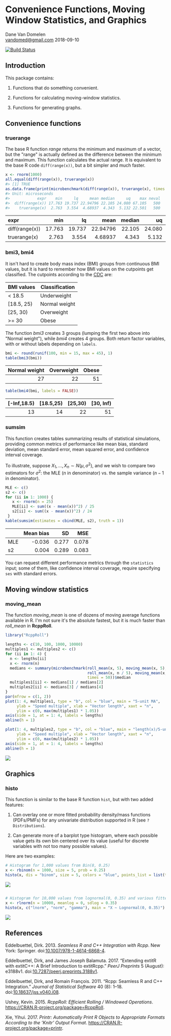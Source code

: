 Convenience Functions, Moving Window Statistics, and Graphics
================
Dane Van Domelen <br> <vandomed@gmail.com>
2018-09-10

<!-- README.md is generated from README.Rmd. Please edit that file -->
[![Build Status](https://travis-ci.org/vandomed/dvmisc.svg?branch=master)](https://travis-ci.org/vandomed/dvmisc)

Introduction
------------

This package contains:

1.  Functions that do something convenient.

2.  Functions for calculating moving-window statistics.

3.  Functions for generating graphs.

Convenience functions
---------------------

### truerange

The base R function *range* returns the minimum and maximum of a vector, but the "range" is actually defined as the difference between the minimum and maximum. This function calculates the actual range. It is equivalent to the base R code `diff(range(x))`, but a bit simpler and much faster.

``` r
x <- rnorm(1000)
all.equal(diff(range(x)), truerange(x))
#> [1] TRUE
as.data.frame(print(microbenchmark(diff(range(x)), truerange(x), times = 500)))
#> Unit: microseconds
#>            expr    min     lq     mean median     uq    max neval
#>  diff(range(x)) 17.763 19.737 22.94796 22.105 24.080 67.105   500
#>    truerange(x)  2.763  3.554  4.68937  4.343  5.132 22.501   500
```

| expr           |     min|      lq|      mean|  median|      uq|     max|  neval|
|:---------------|-------:|-------:|---------:|-------:|-------:|-------:|------:|
| diff(range(x)) |  17.763|  19.737|  22.94796|  22.105|  24.080|  67.105|    500|
| truerange(x)   |   2.763|   3.554|   4.68937|   4.343|   5.132|  22.501|    500|

### bmi3, bmi4

It isn't hard to create body mass index (BMI) groups from continuous BMI values, but it is hard to remember how BMI values on the cutpoints get classified. The cutpoints according to the [CDC](https://www.cdc.gov/healthyweight/assessing/bmi/adult_bmi/index.html) are:

| BMI values  | Classification |
|-------------|----------------|
| &lt; 18.5   | Underweight    |
| \[18.5, 25) | Normal weight  |
| \[25, 30)   | Overweight     |
| &gt;= 30    | Obese          |

The function *bmi3* creates 3 groups (lumping the first two above into "Normal weight"), while *bmi4* creates 4 groups. Both return factor variables, with or without labels depending on `labels`.

``` r
bmi <- round(runif(100, min = 15, max = 45), 1)
table(bmi3(bmi))
```

|  Normal weight|  Overweight|  Obese|
|--------------:|-----------:|------:|
|             27|          22|     51|

``` r
table(bmi4(bmi, labels = FALSE))
```

|  \[-Inf,18.5)|  \[18.5,25)|  \[25,30)|  \[30, Inf)|
|-------------:|-----------:|---------:|-----------:|
|            13|          14|        22|          51|

### sumsim

This function creates tables summarizing results of statistical simulations, providing common metrics of performance like mean bias, standard deviation, mean standard error, mean squared error, and confidence interval coverage.

To illustrate, suppose *X*<sub>1</sub>, ..., *X*<sub>*n*</sub> ∼ *N*(*μ*, *σ*<sup>2</sup>), and we wish to compare two estimators for *σ*<sup>2</sup>: the MLE (*n* in denominator) vs. the sample variance (*n* − 1 in denominator).

``` r
MLE <- c()
s2 <- c()
for (ii in 1: 1000) {
   x <- rnorm(n = 25)
   MLE[ii] <- sum((x - mean(x))^2) / 25
   s2[ii] <- sum((x - mean(x))^2) / 24
 }
kable(sumsim(estimates = cbind(MLE, s2), truth = 1))
```

|     |  Mean bias|     SD|    MSE|
|-----|----------:|------:|------:|
| MLE |     -0.036|  0.277|  0.078|
| s2  |      0.004|  0.289|  0.083|

You can request different performance metrics through the `statistics` input; some of them, like confidence interval coverage, require specifying `ses` with standard errors.

Moving window statistics
------------------------

### moving\_mean

The function *moving\_mean* is one of dozens of moving average functions available in R. I'm not sure it's the absolute fastest, but it is much faster than *roll\_mean* in **RcppRoll**.

``` r
library("RcppRoll")

lengths <- c(10, 100, 1000, 10000)
multiples1 <- multiples2 <- c()
for (ii in 1: 4) {
  n <- lengths[ii]
  x <- rnorm(n)
  medians <- summary(microbenchmark(roll_mean(x, 5), moving_mean(x, 5),
                                    roll_mean(x, n / 5), moving_mean(x, n / 5),
                                    times = 50))$median
  multiples1[ii] <- medians[1] / medians[2]
  multiples2[ii] <- medians[3] / medians[4]
}
par(mfrow = c(1, 2))
plot(1: 4, multiples1, type = "b", col = "blue", main = "5-unit MA", 
     ylab = "Speed multiple", xlab = "Vector length", xaxt = "n", 
     ylim = c(0, max(multiples1) * 1.05))
axis(side = 1, at = 1: 4, labels = lengths)
abline(h = 1)

plot(1: 4, multiples2, type = "b", col = "blue", main = "length(x)/5-unit MA", 
     ylab = "Speed multiple", xlab = "Vector length", xaxt = "n", 
     ylim = c(0, max(multiples2) * 1.05))
axis(side = 1, at = 1: 4, labels = lengths)
abline(h = 1)
```

![](README-unnamed-chunk-4-1.png)

Graphics
--------

### histo

This function is similar to the base R function `hist`, but with two added features:

1.  Can overlay one or more fitted probability density/mass functions (PDFs/PMFs) for any univariate distribution supported in R (see `?Distributions`).

2.  Can generate more of a barplot type histogram, where each possible value gets its own bin centered over its value (useful for discrete variables with not too many possible values).

Here are two examples:

``` r
# Histogram for 1,000 values from Bin(8, 0.25)
x <- rbinom(n = 1000, size = 5, prob = 0.25)
histo(x, dis = "binom", size = 5, colors = "blue", points_list = list(type = "b"))
```

![](README-unnamed-chunk-5-1.png)

``` r

# Histogram for 10,000 values from lognormal(0, 0.35) and various fitted PDFs.
x <- rlnorm(n = 10000, meanlog = 0, sdlog = 0.35)
histo(x, c("lnorm", "norm", "gamma"), main = "X ~ Lognormal(0, 0.35)")
```

![](README-unnamed-chunk-5-2.png)

References
----------

Eddelbuettel, Dirk. 2013. *Seamless R and C++ Integration with Rcpp*. New York: Springer. doi:[10.1007/978-1-4614-6868-4](https://doi.org/10.1007/978-1-4614-6868-4).

Eddelbuettel, Dirk, and James Joseph Balamuta. 2017. “Extending extitR with extitC++: A Brief Introduction to extitRcpp.” *PeerJ Preprints* 5 (August): e3188v1. doi:[10.7287/peerj.preprints.3188v1](https://doi.org/10.7287/peerj.preprints.3188v1).

Eddelbuettel, Dirk, and Romain François. 2011. “Rcpp: Seamless R and C++ Integration.” *Journal of Statistical Software* 40 (8): 1–18. doi:[10.18637/jss.v040.i08](https://doi.org/10.18637/jss.v040.i08).

Ushey, Kevin. 2015. *RcppRoll: Efficient Rolling / Windowed Operations*. <https://CRAN.R-project.org/package=RcppRoll>.

Xie, Yihui. 2017. *Printr: Automatically Print R Objects to Appropriate Formats According to the ’Knitr’ Output Format*. <https://CRAN.R-project.org/package=printr>.
